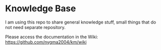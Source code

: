 # Knowledge Base
I am using this repo to share general knowledge stuff, small things that do not need separate repository.

Please access the documentation in the Wiki: https://github.com/nygma2004/km/wiki
